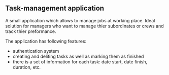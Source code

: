 ## Task-management application

A small application which allows to manage jobs at working place. Ideal solution for managers who want to manage thier subordinates or crews and track thier preformance.

The application has following features:
- authentication system
- creating and deliting tasks as well as marking them as finished
- there is a set of information for each task: date start, date finish, duration, etc.


